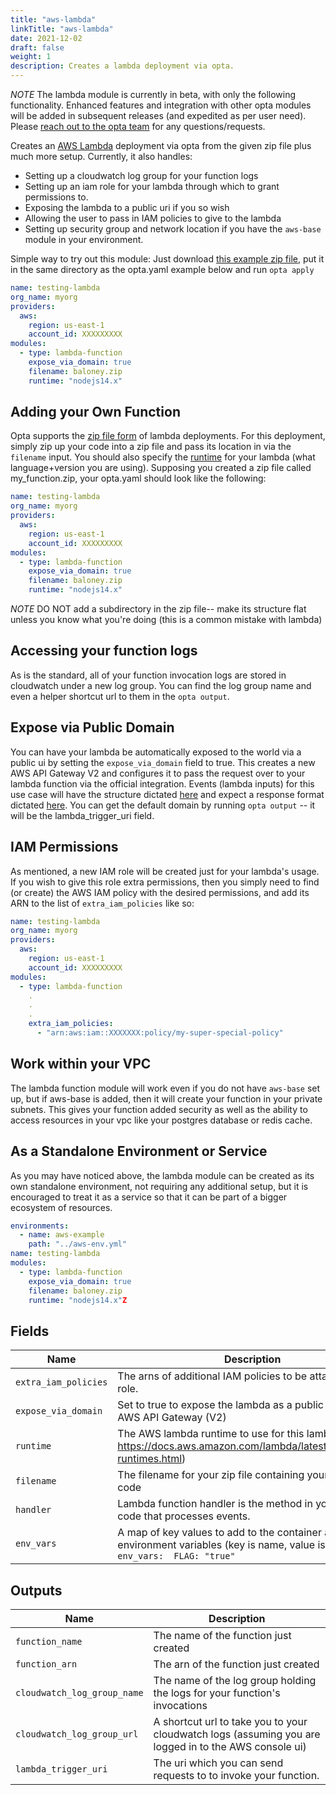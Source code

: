 ```yaml
---
title: "aws-lambda"
linkTitle: "aws-lambda"
date: 2021-12-02
draft: false
weight: 1
description: Creates a lambda deployment via opta.
---
```


*NOTE* The lambda module is currently in beta, with only the following functionality. Enhanced features and integration 
with other opta modules will be added in subsequent releases (and expedited as per user need). Please 
[reach out to the opta team](https://slack.opta.dev/) for any questions/requests.

Creates an [AWS Lambda](https://docs.aws.amazon.com/lambda/index.html) deployment via opta from the given zip file plus 
much more setup. Currently, it also handles:

* Setting up a cloudwatch log group for your function logs
* Setting up an iam role for your lambda through which to grant permissions to.
* Exposing the lambda to a public uri if you so wish
* Allowing the user to pass in IAM policies to give to the lambda
* Setting up security group and network location if you have the `aws-base` module in your environment.

Simple way to try out this module: Just download [this example zip file](https://gist.github.com/juandiegopalomino/7400f836107459f3099c02e58d2d6897/raw/5c0b4cbbbf1d8a470f16c09d53e6ed68e59e06bd/baloney.zip), 
put it in the same directory as the opta.yaml example below and run `opta apply`
```yaml
name: testing-lambda
org_name: myorg
providers:
  aws:
    region: us-east-1
    account_id: XXXXXXXXX
modules:
  - type: lambda-function
    expose_via_domain: true
    filename: baloney.zip
    runtime: "nodejs14.x"
```

## Adding your Own Function
Opta supports the [zip file form](https://docs.aws.amazon.com/lambda/latest/dg/configuration-function-zip.html) of 
lambda deployments. For this deployment, simply zip up your code into a zip file and pass its location in via the
`filename` input. You should also specify the [runtime](https://docs.aws.amazon.com/lambda/latest/dg/lambda-runtimes.html) 
for your lambda (what language+version you are using). Supposing you created a zip file called my_function.zip, your opta.yaml
should look like the following:

```yaml
name: testing-lambda
org_name: myorg
providers:
  aws:
    region: us-east-1
    account_id: XXXXXXXXX
modules:
  - type: lambda-function
    expose_via_domain: true
    filename: baloney.zip
    runtime: "nodejs14.x"
```

*NOTE* DO NOT add a subdirectory in the zip file-- make its structure flat unless you know what you're doing (this is
a common mistake with lambda)

## Accessing your function logs
As is the standard, all of your function invocation logs are stored in cloudwatch under a new log group. You can
find the log group name and even a helper shortcut url to them in the `opta output`.

## Expose via Public Domain
You can have your lambda be automatically exposed to the world via a public ui by setting the `expose_via_domain` field
to true. This creates a new AWS API Gateway V2 and configures it to pass the request over to your lambda function via
the official integration. Events (lambda inputs) for this use case will have the structure dictated 
[here](https://docs.aws.amazon.com/lambda/latest/dg/services-apigateway.html#apigateway-example-event) and expect
a response format dictated [here](https://docs.aws.amazon.com/lambda/latest/dg/services-apigateway.html#apigateway-types-transforms).
You can get the default domain by running `opta output` -- it will be the lambda_trigger_uri field.

## IAM Permissions
As mentioned, a new IAM role will be created just for your lambda's usage. If you wish to give this role extra permissions,
then you simply need to find (or create) the AWS IAM policy with the desired permissions, and add its ARN to the list of
`extra_iam_policies` like so:

```yaml
name: testing-lambda
org_name: myorg
providers:
  aws:
    region: us-east-1
    account_id: XXXXXXXXX
modules:
  - type: lambda-function
    .
    .
    .
    extra_iam_policies:
      - "arn:aws:iam::XXXXXXX:policy/my-super-special-policy"
```

## Work within your VPC
The lambda function module will work even if you do not have `aws-base` set up, but if aws-base is added, then it will
create your function in your private subnets. This gives your function added security as well as the ability to access
resources in your vpc like your postgres database or redis cache.

## As a Standalone Environment or Service
As you may have noticed above, the lambda module can be created as its own standalone environment, not requiring any
additional setup, but it is encouraged to treat it as a service so that it can be part of a bigger ecosystem of resources.

```yaml
environments:
  - name: aws-example
    path: "../aws-env.yml"
name: testing-lambda
modules:
  - type: lambda-function
    expose_via_domain: true
    filename: baloney.zip
    runtime: "nodejs14.x"Z
```

## Fields


| Name      | Description | Default | Required |
| ----------- | ----------- | ------- | -------- |
| `extra_iam_policies` | The arns of additional IAM policies to be attached to this role. | `[]` | False |
| `expose_via_domain` | Set to true to expose the lambda as a public url in a new AWS API Gateway (V2) | `False` | False |
| `runtime` | The AWS lambda runtime to use for this lambda (see https://docs.aws.amazon.com/lambda/latest/dg/lambda-runtimes.html) | `nodejs14.x` | True |
| `filename` | The filename for your zip file containing your lambda code | `None` | True |
| `handler` | Lambda function handler is the method in your function code that processes events. | `index.handler` | False |
| `env_vars` | A map of key values to add to the container as environment variables (key is name, value is value). ```yaml env_vars:  FLAG: "true" ```  | `{}` | False |

## Outputs


| Name      | Description |
| ----------- | ----------- |
| `function_name` | The name of the function just created |
| `function_arn` | The arn of the function just created |
| `cloudwatch_log_group_name` | The name of the log group holding the logs for your function's invocations |
| `cloudwatch_log_group_url` | A shortcut url to take you to your cloudwatch logs (assuming you are logged in to the AWS console ui) |
| `lambda_trigger_uri` | The uri which you can send requests to to invoke your function. |